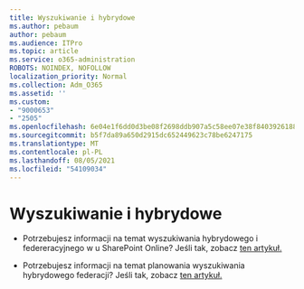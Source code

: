 ```yaml
---
title: Wyszukiwanie i hybrydowe
ms.author: pebaum
author: pebaum
ms.audience: ITPro
ms.topic: article
ms.service: o365-administration
ROBOTS: NOINDEX, NOFOLLOW
localization_priority: Normal
ms.collection: Adm_O365
ms.assetid: ''
ms.custom:
- "9000653"
- "2505"
ms.openlocfilehash: 6e04e1f6dd0d3be08f2698ddb907a5c58ee07e38f8403926188006f799537026
ms.sourcegitcommit: b5f7da89a650d2915dc652449623c78be6247175
ms.translationtype: MT
ms.contentlocale: pl-PL
ms.lasthandoff: 08/05/2021
ms.locfileid: "54109034"
---
```

# <a name="search-and-hybrid"></a>Wyszukiwanie i hybrydowe

- Potrzebujesz informacji na temat wyszukiwania hybrydowego i federeracyjnego w u SharePoint Online? Jeśli tak, zobacz [ten artykuł.](https://docs.microsoft.com/sharepoint/hybrid/hybrid-search-in-sharepoint)

- Potrzebujesz informacji na temat planowania wyszukiwania hybrydowego federacji?  Jeśli tak, zobacz [ten artykuł.](https://docs.microsoft.com/sharepoint/hybrid/plan-hybrid-federated-search)



